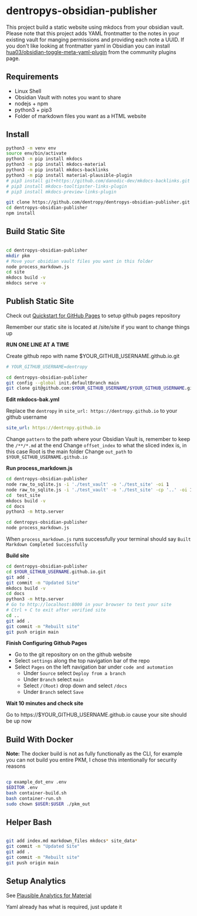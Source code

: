 # dentropys-obsidian-publisher

This project build a static website using mkdocs from your obsidian vault. Please note that this project adds YAML frontmatter to the notes in your existing vault for manging permissions and providing each note a UUID. If you don't like looking at frontmatter yaml in Obsidian you can install [hua03/obsidian-toggle-meta-yaml-plugin](https://github.com/hua03/obsidian-toggle-meta-yaml-plugin) from the community plugins page.

## Requirements

* Linux Shell
* Obsidian Vault with notes you want to share
* nodejs + npm
* python3 + pip3
* Folder of markdown files you want as a HTML website

## Install

``` bash
python3 -m venv env
source env/bin/activate
python3 -m pip install mkdocs
python3 -m pip install mkdocs-material
python3 -m pip install mkdocs-backlinks
python3 -m pip install material-plausible-plugin
# pip3 install git+https://github.com/danodic-dev/mkdocs-backlinks.git
# pip3 install mkdocs-tooltipster-links-plugin
# pip3 install mkdocs-preview-links-plugin

git clone https://github.com/dentropy/dentropys-obsidian-publisher.git
cd dentropys-obsidian-publisher
npm install

```

## Build Static Site

``` bash

cd dentropys-obsidian-publisher
mkdir pkm
# Move your obsidian vault files you want in this folder
node process_markdown.js
cd site
mkdocs build -v
mkdocs serve -v

```

## Publish Static Site

Check out [Quickstart for GitHub Pages](https://docs.github.com/en/pages/quickstart) to setup github pages repository

Remember our static site is located at /site/site if you want to change things up

**RUN ONE LINE AT A TIME**

Create github repo with name $YOUR_GITHUB_USERNAME.github.io.git

``` bash
# YOUR_GITHUB_USERNAME=dentropy

cd dentropys-obsidian-publisher
git config --global init.defaultBranch main
git clone git@github.com:$YOUR_GITHUB_USERNAME/$YOUR_GITHUB_USERNAME.github.io.git
```

**Edit mkdocs-bak.yml**

Replace the `dentropy` in `site_url: https://dentropy.github.io` to your github username

``` yaml
site_url: https://dentropy.github.io
```

Change `pattern` to the path where your Obsidian Vault is, remember to keep the `/**/*.md` at the end
Change `offset_index` to what the sliced index is, in this case Root is the main folder
Change `out_path` to `$YOUR_GITHUB_USERNAME.github.io`

**Run process_markdown.js**

``` bash
cd dentropys-obsidian-publisher
node raw_to_sqlite.js -i './test_vault' -o './test_site' -oi 1
node raw_to_sqlite.js -i './test_vault' -o './test_site' -cp '..' -oi 1
cd  test_site
mkdocs build -v
cd docs
python3 -m http.server
```


``` bash
cd dentropys-obsidian-publisher
node process_markdown.js
```

When `process_markdown.js` runs successfully your terminal should say `Built Markdown Completed Successfully`

**Build site**

``` bash
cd dentropys-obsidian-publisher
cd $YOUR_GITHUB_USERNAME.github.io.git
git add .
git commit -m "Updated Site"
mkdocs build -v
cd docs
python3 -m http.server
# Go to http://localhost:8000 in your browser to test your site
# Ctrl + C to exit after verified site
cd ..
git add .
git commit -m "Rebuilt site"
git push origin main
```

**Finish Configuring Github Pages**

* Go to the git repository on on the github website
* Select `settings` along the top navigation bar of the repo
* Select `Pages` on the left navigation bar under `code and automation`
  * Under `Source` select `Deploy from a branch`
  * Under `Branch` select `main`
  * Select `/(Root)` drop down and select `/docs`
  * Under `Branch` select `Save`

**Wait 10 minutes and check site**

Go to https://$YOUR_GITHUB_USERNAME.github.io cause your site should be up now

## Build With Docker

**Note:** The docker build is not as fully functionally as the CLI, for example you can not build you entire PKM, I chose this intentionally for security reasons

``` bash

cp example_dot_env .env
$EDITOR .env
bash container-build.sh
bash container-run.sh
sudo chown $USER:$USER ./pkm_out
```

## Helper Bash

``` bash

git add index.md markdown_files mkdocs* site_data*
git commit -m "Updated Site"
git add .
git commit -m "Rebuilt site"
git push origin main

```

## Setup Analytics

See [Plausible Analytics for Material](https://material-plausible-plugin.ale.sh/)

Yaml already has what is required, just update it
